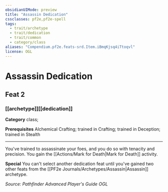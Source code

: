 ```yaml
---
obsidianUIMode: preview
title: "Assassin Dedication"
cssclasses: pf2e,pf2e-spell
tags:
  - trait/archetype
  - trait/dedication
  - trait/common
  - category/class
aliases: "Compendium.pf2e.feats-srd.Item.iBmqKjsq4iTtoqvl"
license: OGL
---
```

# Assassin Dedication
## Feat 2
### [[archetype]][[dedication]]

**Category** class; 



**Prerequisites** Alchemical Crafting; trained in Crafting; trained in Deception; trained in Stealth
* * *
You've trained to assassinate your foes, and you do so with tenacity and precision. You gain the [[Actions/Mark for Death|Mark for Death]] activity.

**Special** You can't select another dedication feat until you've gained two other feats from the [[PF2e Journals/Archetypes/Assassin|Assassin]] archetype.

*Source: Pathfinder Advanced Player's Guide*
*OGL*